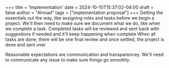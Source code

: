 +++
title = 'Implementation'
date = 2024-10-10T15:37:02-04:00
draft = false
author = "Ahmad"
tags = ["implementation proposal"]
+++
Getting the essentials out the way, like assigning roles and tasks before we begin a project. 
We'll then need to make sure we document what we do, like when we complete a task. 
Completed tasks will be reviewed and sent back with suggestions if needed and it'll keep happening when complete
When all tasks are done, there will be one final review and once settled, the project is done and sent over 

Reasonable expectations are communication and transparencey. We'll need to communicate any issue to make sure things go smoothly.